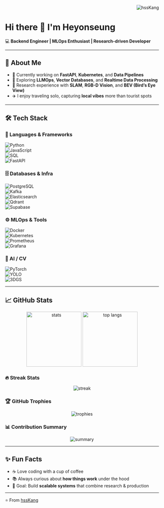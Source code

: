 <!-- 프로필 방문자 수 카운터 -->
<p align="right"> <img src="https://komarev.com/ghpvc/?username=hssKang&label=Profile%20views&color=ff69b4&style=flat" alt="hssKang" /> </p>

# Hi there 👋 I'm Heyonseung  

💻 **Backend Engineer | MLOps Enthusiast | Research-driven Developer**  

---

## 🚀 About Me  
- 🔭 Currently working on **FastAPI**, **Kubernetes**, and **Data Pipelines**  
- 🌱 Exploring **LLMOps**, **Vector Databases**, and **Realtime Data Processing**  
- 🧪 Research experience with **SLAM**, **RGB-D Vision**, and **BEV (Bird’s Eye View)**  
- ✈️ I enjoy traveling solo, capturing **local vibes** more than tourist spots  

---

## 🛠️ Tech Stack  

### 🚀 Languages & Frameworks  
![Python](https://img.shields.io/badge/Python-3776AB?style=for-the-badge&logo=python&logoColor=white)  
![JavaScript](https://img.shields.io/badge/JavaScript-F7DF1E?style=for-the-badge&logo=javascript&logoColor=black)  
![SQL](https://img.shields.io/badge/SQL-336791?style=for-the-badge&logo=postgresql&logoColor=white)  
![FastAPI](https://img.shields.io/badge/FastAPI-009688?style=for-the-badge&logo=fastapi&logoColor=white)  

### 🗄️ Databases & Infra  
![PostgreSQL](https://img.shields.io/badge/PostgreSQL-4169E1?style=for-the-badge&logo=postgresql&logoColor=white)  
![Kafka](https://img.shields.io/badge/Kafka-231F20?style=for-the-badge&logo=apachekafka&logoColor=white)  
![Elasticsearch](https://img.shields.io/badge/Elasticsearch-005571?style=for-the-badge&logo=elasticsearch&logoColor=white)  
![Qdrant](https://img.shields.io/badge/Qdrant-FF4B4B?style=for-the-badge&logo=qdrant&logoColor=white)  
![Supabase](https://img.shields.io/badge/Supabase-3ECF8E?style=for-the-badge&logo=supabase&logoColor=white)  

### ⚙️ MLOps & Tools  
![Docker](https://img.shields.io/badge/Docker-2496ED?style=for-the-badge&logo=docker&logoColor=white)  
![Kubernetes](https://img.shields.io/badge/Kubernetes-326CE5?style=for-the-badge&logo=kubernetes&logoColor=white)  
![Prometheus](https://img.shields.io/badge/Prometheus-E6522C?style=for-the-badge&logo=prometheus&logoColor=white)  
![Grafana](https://img.shields.io/badge/Grafana-F46800?style=for-the-badge&logo=grafana&logoColor=white)  

### 🤖 AI / CV  
![PyTorch](https://img.shields.io/badge/PyTorch-EE4C2C?style=for-the-badge&logo=pytorch&logoColor=white)  
![YOLO](https://img.shields.io/badge/YOLO-00FFFF?style=for-the-badge&logo=yolo&logoColor=black)  
![3DGS](https://img.shields.io/badge/3D%20Gaussian%20Splatting-8A2BE2?style=for-the-badge&logo=three.js&logoColor=white)  

---

## 📈 GitHub Stats  

<p align="center">
  <img src="https://github-readme-stats.vercel.app/api?username=hssKang&show_icons=true&theme=radical" alt="stats" height="180"/>
  <img src="https://github-readme-stats.vercel.app/api/top-langs/?username=hssKang&layout=compact&theme=radical" alt="top langs" height="180"/>
</p>

### 🔥 Streak Stats  
<p align="center">
  <img src="https://streak-stats.demolab.com?user=hssKang&theme=radical&hide_border=false" alt="streak" />
</p>

### 🏆 GitHub Trophies  
<p align="center">
  <img src="https://github-profile-trophy.vercel.app/?username=hssKang&theme=radical&row=1&column=7" alt="trophies"/>
</p>

### 📊 Contribution Summary  
<p align="center">
  <img src="https://github-profile-summary-cards.vercel.app/api/cards/profile-details?username=hssKang&theme=radical" alt="summary"/>
</p>

---

## ✨ Fun Facts  
- ☕ Love coding with a cup of coffee  
- 📚 Always curious about **how things work** under the hood  
- 🎯 Goal: Build **scalable systems** that combine research & production  

---
⭐️ From [hssKang](https://github.com/hssKang)
